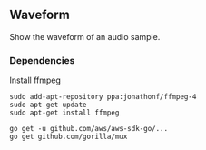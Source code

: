 ## Waveform

Show the waveform of an audio sample.

### Dependencies

Install ffmpeg
```
sudo add-apt-repository ppa:jonathonf/ffmpeg-4
sudo apt-get update
sudo apt-get install ffmpeg
```

```
go get -u github.com/aws/aws-sdk-go/...
go get github.com/gorilla/mux

```